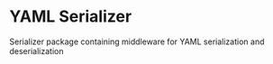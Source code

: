 # YAML Serializer
Serializer package containing middleware for YAML serialization and deserialization
